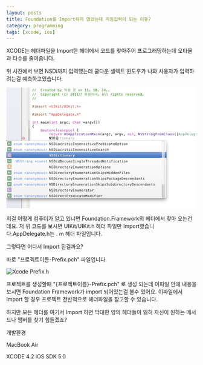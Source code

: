 ```yaml
---
layout: posts
title: Foundation를 Import하지 않았는데 자동입력이 되는 이유?
category: programming
tags: [xcode, ios]
---
```

XCODE는 헤더파일을 Import한 헤더에서 코드를 찾아주어 프로그래밍하는데 오타율과 타수를 줄여줍니다.

위 사진에서 보면  NSDi까지 입력했는데 쿨다운 셀렉트 윈도우가 나와 사용자가 입력하려는걸 예측하고있습니다.

![Xcode Code Hint](/images/posts/xcode_code_hint.png)

저걸 어떻게 컴퓨터가 알고 있냐면 Foundation.Framework의 헤더에서 찾아 오는건데요. 저 위 코드를 보시면  UIKit/UIKit.h 헤더 파일만 Import했습니다.AppDelegate.h는   . m 헤더 파일입니다.

그렇다면 어디서 Import 된걸까요?

바로 "프로젝트이름-Prefix.pch" 파일입니다.

![Xcode Prefix.h](xcode_code_prefix.png)


프로젝트를 생성할때 "{프로젝트이름}-Prefix.pch" 로 생성 되는데 이파일 안에 내용을 보시면 Foundation Framework가 import 되어있는걸 볼수 있어요. 이파일에서 Import 할 경우 프로젝트 전반적으로 헤더파일을 참고할 수 있습니다.

하지만 모든 헤더를 여기서 Import 하면 막대한 양의 헤더들이 읽혀 자신이 원하는 메서드나 맴버를 찾기 힘들겠죠?


개발환경

MacBook Air

XCODE 4.2 iOS SDK 5.0

